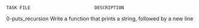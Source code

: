     TASK FILE                        DESCRIPTION

  0-puts_recursion                 Write a function that prints a string, followed by a new line
